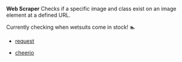 **Web Scraper**
Checks if a specific image and class exist on an image element at a defined URL.

Currently checking when wetsuits come in stock! 🏊

* [request](https://github.com/request/request)

* [cheerio](https://github.com/cheeriojs/cheerio)

